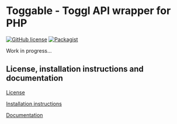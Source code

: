 # Toggable - Toggl API wrapper for PHP

[![GitHub license](https://img.shields.io/badge/license-GPLv2-blue.svg)](https://raw.githubusercontent.com/MarioBlazek/Toggable/master/LICENSE)
[![Packagist](https://img.shields.io/packagist/dt/doctrine/orm.svg)](https://github.com/MarioBlazek/Toggable)

Work in progress...

License, installation instructions and documentation
----------------------------------------------------

[License](LICENSE)

[Installation instructions](Resources/doc/INSTALL.md)

[Documentation](Resources/doc/DOC.md)
